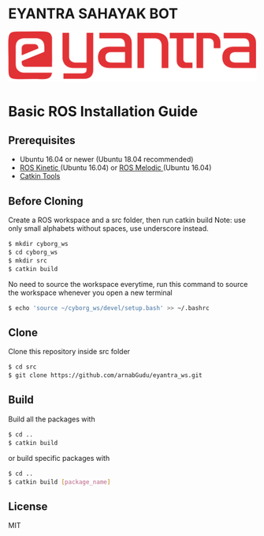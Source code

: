# EYANTRA SAHAYAK BOT
![](./images/logo.png)

# Basic ROS Installation Guide

## Prerequisites
- Ubuntu 16.04 or newer (Ubuntu 18.04 recommended)
- [ROS Kinetic ](http://wiki.ros.org/kinetic/Installation/Ubuntu) (Ubuntu 16.04) or [ROS Melodic ](http://wiki.ros.org/melodic/Installation/Ubuntu) (Ubuntu 16.04)
- [Catkin Tools](https://catkin-tools.readthedocs.io/en/latest/installing.html)

## Before Cloning
Create a ROS workspace and a src folder, then run catkin build
Note: use only small alphabets without spaces, use underscore instead.
```sh
$ mkdir cyborg_ws
$ cd cyborg_ws
$ mkdir src
$ catkin build
```
No need to source the workspace everytime, run this command to source the workspace whenever you open a new terminal
```sh
$ echo 'source ~/cyborg_ws/devel/setup.bash' >> ~/.bashrc
```
## Clone
Clone this repository inside src folder
```sh
$ cd src
$ git clone https://github.com/arnabGudu/eyantra_ws.git
```

## Build
Build all the packages with
```sh
$ cd ..
$ catkin build
```
or build specific packages with
```sh
$ cd ..
$ catkin build [package_name]
```

License
----

MIT
